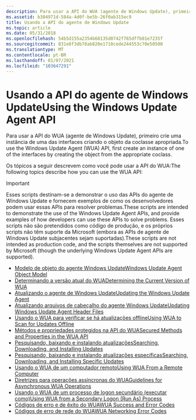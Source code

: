 ```yaml
---
description: Para usar a API do WUA (agente de Windows Update), primeiro crie uma instância de uma das interfaces criando o objeto da coclasse apropriada.
ms.assetid: b304971d-584a-4d0f-be5b-26f0ab315ec9
title: Usando a API do agente de Windows Update
ms.topic: article
ms.date: 05/31/2018
ms.openlocfilehash: 54b5d155a2354b68135d0742f765dffb01e7235f
ms.sourcegitcommit: 831e8f3db78ab820e1710cede244553c70e50500
ms.translationtype: MT
ms.contentlocale: pt-BR
ms.lasthandoff: 01/07/2021
ms.locfileid: "103647291"
---
```

# <a name="using-the-windows-update-agent-api"></a><span data-ttu-id="c785a-103">Usando a API do agente de Windows Update</span><span class="sxs-lookup"><span data-stu-id="c785a-103">Using the Windows Update Agent API</span></span>

<span data-ttu-id="c785a-104">Para usar a API do WUA (agente de Windows Update), primeiro crie uma instância de uma das interfaces criando o objeto da coclasse apropriada.</span><span class="sxs-lookup"><span data-stu-id="c785a-104">To use the Windows Update Agent (WUA) API, first create an instance of one of the interfaces by creating the object from the appropriate coclass.</span></span>

<span data-ttu-id="c785a-105">Os tópicos a seguir descrevem como você pode usar a API do WUA:</span><span class="sxs-lookup"><span data-stu-id="c785a-105">The following topics describe how you can use the WUA API:</span></span>

> [!IMPORTANT]
>
> <span data-ttu-id="c785a-106">Esses scripts destinam-se a demonstrar o uso das APIs do agente de Windows Update e fornecem exemplos de como os desenvolvedores podem usar essas APIs para resolver problemas.</span><span class="sxs-lookup"><span data-stu-id="c785a-106">These scripts are intended to demonstrate the use of the Windows Update Agent APIs, and provide examples of how developers can use these APIs to solve problems.</span></span> <span data-ttu-id="c785a-107">Esses scripts não são pretendidos como código de produção, e os próprios scripts não têm suporte da Microsoft (embora as APIs de agente de Windows Update subjacentes sejam suportadas).</span><span class="sxs-lookup"><span data-stu-id="c785a-107">These scripts are not intended as production code, and the scripts themselves are not supported by Microsoft (though the underlying Windows Update Agent APIs are supported).</span></span>

 

-   [<span data-ttu-id="c785a-108">Modelo de objeto do agente Windows Update</span><span class="sxs-lookup"><span data-stu-id="c785a-108">Windows Update Agent Object Model</span></span>](windows-update-agent-object-model.md)
-   [<span data-ttu-id="c785a-109">Determinando a versão atual do WUA</span><span class="sxs-lookup"><span data-stu-id="c785a-109">Determining the Current Version of WUA</span></span>](determining-the-current-version-of-wua.md)
-   [<span data-ttu-id="c785a-110">Atualizando o agente de Windows Update</span><span class="sxs-lookup"><span data-stu-id="c785a-110">Updating the Windows Update Agent</span></span>](updating-the-windows-update-agent.md)
-   [<span data-ttu-id="c785a-111">Atualizando arquivos de cabeçalho do agente Windows Update</span><span class="sxs-lookup"><span data-stu-id="c785a-111">Updating Windows Update Agent Header Files</span></span>](updating-windows-update-agent-header-files.md)
-   [<span data-ttu-id="c785a-112">Usando o WUA para verificar se há atualizações offline</span><span class="sxs-lookup"><span data-stu-id="c785a-112">Using WUA to Scan for Updates Offline</span></span>](using-wua-to-scan-for-updates-offline.md)
-   [<span data-ttu-id="c785a-113">Métodos e propriedades protegidos na API do WUA</span><span class="sxs-lookup"><span data-stu-id="c785a-113">Secured Methods and Properties in the WUA API</span></span>](secured-methods-and-properties-in-the-wua-api.md)
-   [<span data-ttu-id="c785a-114">Pesquisando, baixando e instalando atualizações</span><span class="sxs-lookup"><span data-stu-id="c785a-114">Searching, Downloading, and Installing Updates</span></span>](searching--downloading--and-installing-updates.md)
-   [<span data-ttu-id="c785a-115">Pesquisando, baixando e instalando atualizações específicas</span><span class="sxs-lookup"><span data-stu-id="c785a-115">Searching, Downloading, and Installing Specific Updates</span></span>](searching--downloading--and-installing-specific-updates.md)
-   [<span data-ttu-id="c785a-116">Usando o WUA de um computador remoto</span><span class="sxs-lookup"><span data-stu-id="c785a-116">Using WUA From a Remote Computer</span></span>](using-wua-from-a-remote-computer.md)
-   [<span data-ttu-id="c785a-117">Diretrizes para operações assíncronas do WUA</span><span class="sxs-lookup"><span data-stu-id="c785a-117">Guidelines for Asynchronous WUA Operations</span></span>](guidelines-for-asynchronous-wua-operations.md)
-   [<span data-ttu-id="c785a-118">Usando o WUA de um processo de logon secundário (executar como)</span><span class="sxs-lookup"><span data-stu-id="c785a-118">Using WUA from a Secondary Logon (Run As) Process</span></span>](using-wua-from-a-secondary-logon--run-as--process.md)
-   [<span data-ttu-id="c785a-119">Códigos de erro e de êxito do WUA</span><span class="sxs-lookup"><span data-stu-id="c785a-119">WUA Success and Error Codes</span></span>](wua-success-and-error-codes-.md)
-   [<span data-ttu-id="c785a-120">Códigos de erro de rede do WUA</span><span class="sxs-lookup"><span data-stu-id="c785a-120">WUA Networking Error Codes</span></span>](wua-networking-error-codes-.md)

 

 



